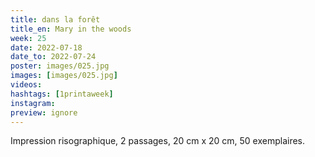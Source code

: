 ```yaml
---
title: dans la forêt
title_en: Mary in the woods
week: 25
date: 2022-07-18
date_to: 2022-07-24
poster: images/025.jpg
images: [images/025.jpg]
videos: 
hashtags: [1printaweek]
instagram: 
preview: ignore
---
```




Impression risographique, 2 passages, 20 cm x 20 cm, 50 exemplaires.

> 
